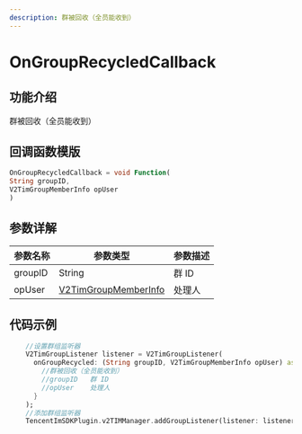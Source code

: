 ```yaml
---
description: 群被回收（全员能收到）
---
```


# OnGroupRecycledCallback

## 功能介绍

群被回收（全员能收到）

## 回调函数模版

```dart
OnGroupRecycledCallback = void Function(
String groupID,
V2TimGroupMemberInfo opUser
)
```

## 参数详解

| 参数名称    | 参数类型                                                                   | 参数描述 |
| ------- | ---------------------------------------------------------------------- | ---- |
| groupID | String                                                                 | 群 ID |
| opUser  | [V2TimGroupMemberInfo](../guan-jian-lei/group/v2timgroupmemberinfo.md) | 处理人  |

## 代码示例

```dart
    //设置群组监听器
    V2TimGroupListener listener = V2TimGroupListener(
      onGroupRecycled: (String groupID, V2TimGroupMemberInfo opUser) async {
        //群被回收（全员能收到）
        //groupID	群 ID
        //opUser	处理人
      }
    );
    //添加群组监听器
    TencentImSDKPlugin.v2TIMManager.addGroupListener(listener: listener);
```
